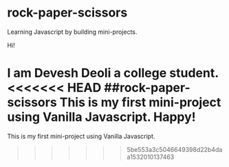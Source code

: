 # rock-paper-scissors
Learning Javascript by building mini-projects.

Hi!

I am Devesh Deoli a college student.
<<<<<<< HEAD
##rock-paper-scissors
This is my first mini-project using Vanilla Javascript.
Happy!
=======

This is my first mini-project using Vanilla Javascript.
>>>>>>> 5be553a3c5046649398d22b4daa1532010137463
